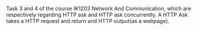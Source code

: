 Task 3 and 4 of the course IK1203 Network And Communication, which are respectively regarding HTTP ask and HTTP ask concurrently. 
A HTTP Ask takes a HTTP request and return and HTTP output(as a webpage). 
